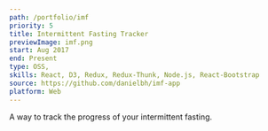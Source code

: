 ```yaml
---
path: /portfolio/imf
priority: 5
title: Intermittent Fasting Tracker
previewImage: imf.png
start: Aug 2017
end: Present
type: OSS,
skills: React, D3, Redux, Redux-Thunk, Node.js, React-Bootstrap
source: https://github.com/danielbh/imf-app
platform: Web
---
```


A way to track the progress of your intermittent fasting.
